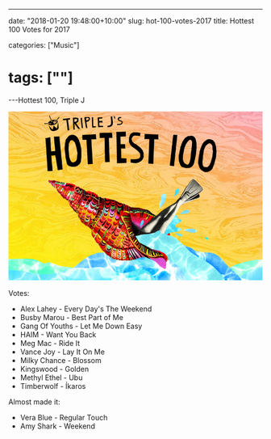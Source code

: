 ---

date: "2018-01-20 19:48:00+10:00"
slug: hot-100-votes-2017
title: Hottest 100 Votes for 2017

categories: ["Music"]
# tags: [""]
---Hottest 100, Triple J

![hot100](hot100-2017.png)

Votes:

- Alex Lahey - Every Day's The Weekend
- Busby Marou - Best Part of Me
- Gang Of Youths - Let Me Down Easy
- HAIM - Want You Back
- Meg Mac - Ride It
- Vance Joy - Lay It On Me
- Milky Chance - Blossom
- Kingswood - Golden
- Methyl Ethel - Ubu
- Timberwolf - Íkaros

Almost made it:

- Vera Blue - Regular Touch
- Amy Shark - Weekend
